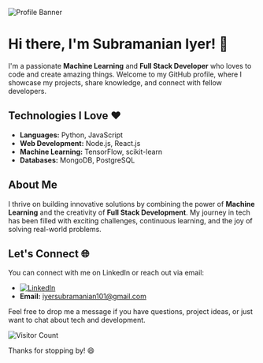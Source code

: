 <!-- Banner Image -->
![Profile Banner](https://via.placeholder.com/1200x300/3498db/FFFFFF?text=Machine+Learning+%26+Full+Stack+Developer)

<!-- Introduction -->
# Hi there, I'm Subramanian Iyer! 👋

I'm a passionate **Machine Learning** and **Full Stack Developer** who loves to code and create amazing things. Welcome to my GitHub profile, where I showcase my projects, share knowledge, and connect with fellow developers.

<!-- Technologies -->
## Technologies I Love ❤️

- **Languages:** Python, JavaScript
- **Web Development:** Node.js, React.js
- **Machine Learning:** TensorFlow, scikit-learn
- **Databases:** MongoDB, PostgreSQL

<!-- About Me -->
## About Me

I thrive on building innovative solutions by combining the power of **Machine Learning** and the creativity of **Full Stack Development**. My journey in tech has been filled with exciting challenges, continuous learning, and the joy of solving real-world problems.

<!-- Connect with Me -->
## Let's Connect 🌐

You can connect with me on LinkedIn or reach out via email:

- [![LinkedIn](https://img.shields.io/badge/LinkedIn-0077B5?style=for-the-badge&logo=linkedin&logoColor=white)](https://www.linkedin.com/in/subramanian-iyer-933295203/)
- **Email:** [iyersubramanian101@gmail.com](mailto:iyersubramanian101@gmail.com)

Feel free to drop me a message if you have questions, project ideas, or just want to chat about tech and development.

<!-- Visitor Badge -->
![Visitor Count](https://visitor-badge.laobi.icu/badge?page_id=Vegito025.Vegito025)

Thanks for stopping by! 😄
